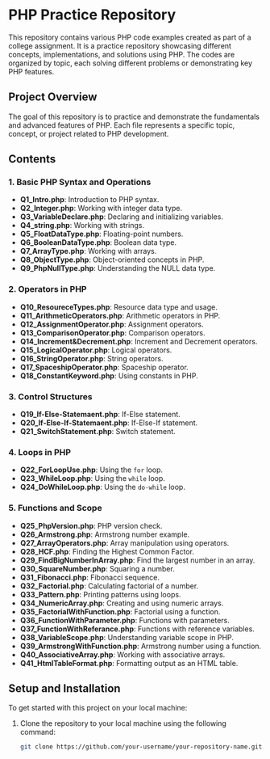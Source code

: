 # PHP Practice Repository

This repository contains various PHP code examples created as part of a college assignment. It is a practice repository showcasing different concepts, implementations, and solutions using PHP. The codes are organized by topic, each solving different problems or demonstrating key PHP features.

## Project Overview

The goal of this repository is to practice and demonstrate the fundamentals and advanced features of PHP. Each file represents a specific topic, concept, or project related to PHP development.

## Contents

### 1. **Basic PHP Syntax and Operations**
- **Q1_Intro.php**: Introduction to PHP syntax.
- **Q2_Integer.php**: Working with integer data type.
- **Q3_VariableDeclare.php**: Declaring and initializing variables.
- **Q4_string.php**: Working with strings.
- **Q5_FloatDataType.php**: Floating-point numbers.
- **Q6_BooleanDataType.php**: Boolean data type.
- **Q7_ArrayType.php**: Working with arrays.
- **Q8_ObjectType.php**: Object-oriented concepts in PHP.
- **Q9_PhpNullType.php**: Understanding the NULL data type.

### 2. **Operators in PHP**
- **Q10_ResoureceTypes.php**: Resource data type and usage.
- **Q11_ArithmeticOperators.php**: Arithmetic operators in PHP.
- **Q12_AssignmentOperator.php**: Assignment operators.
- **Q13_ComparisonOperator.php**: Comparison operators.
- **Q14_Increment&Decrement.php**: Increment and Decrement operators.
- **Q15_LogicalOperator.php**: Logical operators.
- **Q16_StringOperator.php**: String operators.
- **Q17_SpaceshipOperator.php**: Spaceship operator.
- **Q18_ConstantKeyword.php**: Using constants in PHP.

### 3. **Control Structures**
- **Q19_If-Else-Statemaent.php**: If-Else statement.
- **Q20_If-Else-If-Statemaent.php**: If-Else-If statement.
- **Q21_SwitchStatement.php**: Switch statement.

### 4. **Loops in PHP**
- **Q22_ForLoopUse.php**: Using the `for` loop.
- **Q23_WhileLoop.php**: Using the `while` loop.
- **Q24_DoWhileLoop.php**: Using the `do-while` loop.

### 5. **Functions and Scope**
- **Q25_PhpVersion.php**: PHP version check.
- **Q26_Armstrong.php**: Armstrong number example.
- **Q27_ArrayOperators.php**: Array manipulation using operators.
- **Q28_HCF.php**: Finding the Highest Common Factor.
- **Q29_FindBigNumberInArray.php**: Find the largest number in an array.
- **Q30_SquareNumber.php**: Squaring a number.
- **Q31_Fibonacci.php**: Fibonacci sequence.
- **Q32_Factorial.php**: Calculating factorial of a number.
- **Q33_Pattern.php**: Printing patterns using loops.
- **Q34_NumericArray.php**: Creating and using numeric arrays.
- **Q35_FactorialWithFunction.php**: Factorial using a function.
- **Q36_FunctionWithParameter.php**: Functions with parameters.
- **Q37_FunctionWithReferance.php**: Functions with reference variables.
- **Q38_VariableScope.php**: Understanding variable scope in PHP.
- **Q39_ArmstrongWithFunction.php**: Armstrong number using a function.
- **Q40_AssociativeArray.php**: Working with associative arrays.
- **Q41_HtmlTableFormat.php**: Formatting output as an HTML table.

## Setup and Installation

To get started with this project on your local machine:

1. Clone the repository to your local machine using the following command:
   ```bash
   git clone https://github.com/your-username/your-repository-name.git

